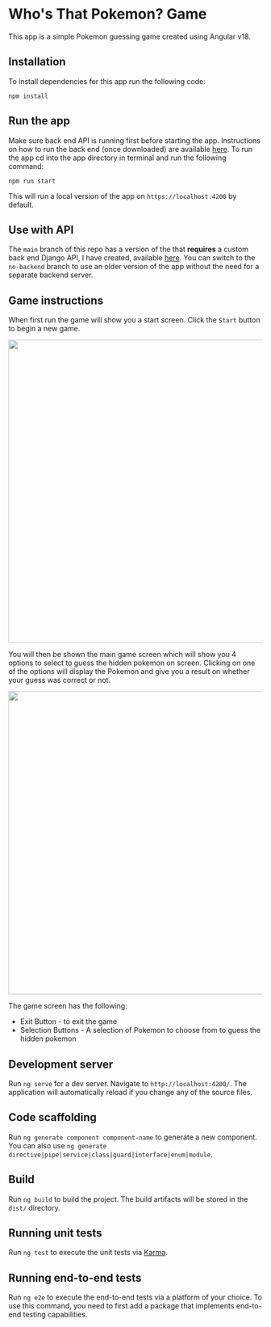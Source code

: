 # Who's That Pokemon? Game

This app is a simple Pokemon guessing game created using Angular v18.

## Installation 
To install dependencies for this app run the following code:

`npm install`

## Run the app
Make sure back end API is running first before starting the app. Instructions on how to run the back end (once downloaded) are available [here](https://github.com/ashmanq/pokemon-api).
To run the app cd into the app directory in terminal and run the following command:

`npm run start`

This will run a local version of the app on `https://localhost:4200` by default.

## Use with API

The `main` branch of this repo has a version of the that **requires** a custom back end Django API, I have created, available [here](https://github.com/ashmanq/pokemon-api). You can switch to the `no-backend` branch to use an older version of the app without the need for a separate backend server.

## Game instructions

When first run the game will show you a start screen. Click the `Start` button to begin a new game.

<p align="center">
    <image width="600px" height="600px" src="/images/startScreen.png">
</p>

You will then be shown the main game screen which will show you 4 options to select to guess the hidden pokemon on screen. Clicking on one of the options will display the Pokemon and give you a result on whether your guess was correct or not.

<p align="center">
    <image width="600px" height="600px" src="/images/gameScreen.png">
</p>

The game screen has the following:
- Exit Button - to exit the game
- Selection Buttons - A selection of Pokemon to choose from to guess the hidden pokemon

## Development server

Run `ng serve` for a dev server. Navigate to `http://localhost:4200/`. The application will automatically reload if you change any of the source files.

## Code scaffolding

Run `ng generate component component-name` to generate a new component. You can also use `ng generate directive|pipe|service|class|guard|interface|enum|module`.

## Build

Run `ng build` to build the project. The build artifacts will be stored in the `dist/` directory.

## Running unit tests

Run `ng test` to execute the unit tests via [Karma](https://karma-runner.github.io).

## Running end-to-end tests

Run `ng e2e` to execute the end-to-end tests via a platform of your choice. To use this command, you need to first add a package that implements end-to-end testing capabilities.